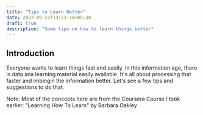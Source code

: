 ```yaml
---
title: "Tips to Learn Better"
date: 2022-09-22T13:23:14+05:30
draft: true
description: "Some tips on how to learn things better"
---
```


## Introduction

Everyone wants to learn things fast end easily. In this information age, there is data ana learning material easily available. It's all about processing that faster and imbingin the information better. Let's see a few tips and suggestions to do that.

Note: Most of the concepts here are from the Coursera Course I took earlier: "Learning How To Learn" by Barbara Oakley

